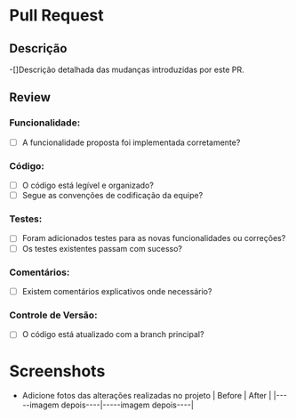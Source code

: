 # Pull Request

## Descrição

-[]Descrição detalhada das mudanças introduzidas por este PR.

## Review

### Funcionalidade:

- [ ] A funcionalidade proposta foi implementada corretamente?

### Código:

- [ ] O código está legível e organizado?
- [ ] Segue as convenções de codificação da equipe?

### Testes:

- [ ] Foram adicionados testes para as novas funcionalidades ou correções?
- [ ] Os testes existentes passam com sucesso?

### Comentários:

- [ ] Existem comentários explicativos onde necessário? 

### Controle de Versão:

- [ ] O código está atualizado com a branch principal?

# Screenshots

- Adicione fotos das alterações realizadas no projeto
  | Before | After |
  |-----imagem depois----|-----imagem depois----|
